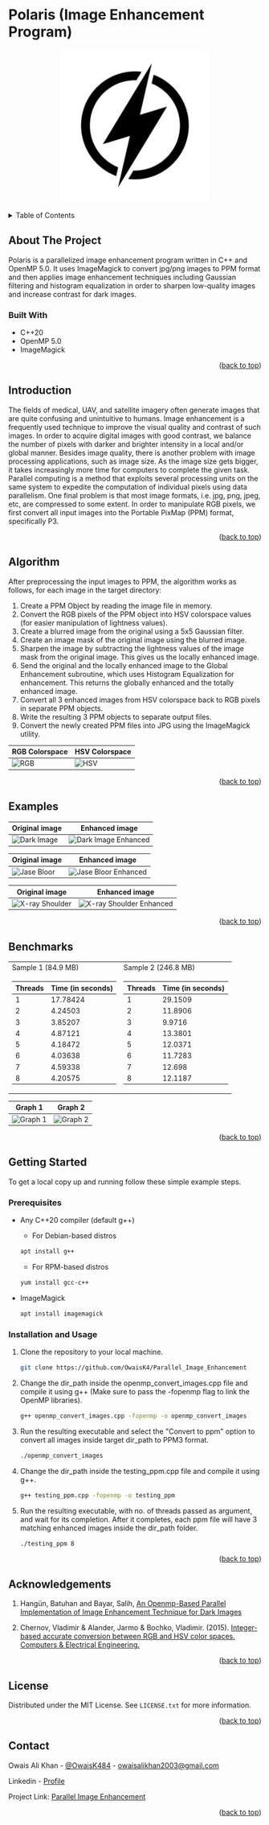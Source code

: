 <a name="readme-top"></a>

# Polaris (Image Enhancement Program)
<!-- PROJECT LOGO -->
<!-- <br /> -->
<div align="center">
<!-- ![Convolutional layer](sample/qiskit.png) -->
<img src="Sample/logo.jpg" alt="Logo" width="300" height="300">
</div>
<br />


<!-- TABLE OF CONTENTS -->
<details>
  <summary>Table of Contents</summary>
  <ol>
    <li>
      <a href="#about-the-project">About The Project</a>
      <ul>
        <li><a href="#built-with">Built With</a></li>
      </ul>
    </li>
    <li><a href="#introduction">Introduction</a></li>
    <li><a href="#algorithm">Algorithm</a></li>
    <li><a href="#examples">Examples</a></li>
    <li><a href="#benchmarks">Benchmarks</a></li>
    <li>
      <a href="#getting-started">Getting Started</a>
      <ul>
        <li><a href="#prerequisites">Prerequisites</a></li>
        <li><a href="#installation and usage">Installation</a></li>
      </ul>
    </li>
    <li><a href="#acknowledgements">Acknowledgements</a></li>
    <li><a href="#license">License</a></li>
    <li><a href="#contact">Contact</a></li>
  </ol>
</details>



<!-- ABOUT THE PROJECT -->
## About The Project

Polaris is a parallelized image enhancement program written in C++ and OpenMP 5.0. It uses ImageMagick to convert jpg/png images to PPM format and then applies image enhancement techniques including Gaussian filtering and histogram equalization in order to sharpen low-quality images and increase contrast for dark images.

### Built With
<!-- <br> -->

* C++20
* OpenMP 5.0
* ImageMagick

<p align="right">(<a href="#readme-top">back to top</a>)</p>

## Introduction

The fields of medical, UAV, and satellite imagery often generate images that are quite confusing and unintuitive to humans. Image enhancement is a frequently used technique to improve the visual quality and contrast of such images. In order to acquire digital images with good contrast, we balance the number of pixels with darker and brighter intensity in a local and/or global manner. Besides image quality, there is another problem with image processing applications, such as image size. As the image size gets bigger, it takes increasingly more time for computers to complete the given task. Parallel computing is a method that exploits several processing units on the same system to expedite the computation of individual pixels using data parallelism. One final problem is that most image formats, i.e. jpg, png, jpeg, etc, are compressed to some extent. In order to manipulate RGB pixels, we first convert all input images into the Portable PixMap (PPM) format, specifically P3.

<p align="right">(<a href="#readme-top">back to top</a>)</p>

## Algorithm

After preprocessing the input images to PPM, the algorithm works as follows, for each image in the target directory:

1. Create a PPM Object by reading the image file in memory.
2. Convert the RGB pixels of the PPM object into HSV colorspace values (for easier manipulation of lightness values).
3. Create a blurred image from the original using a 5x5 Gaussian filter.
4. Create an image mask of the original image using the blurred image.
5. Sharpen the image by subtracting the lightness values of the image mask from the original image. This gives us the locally enhanced image.
6. Send the original and the locally enhanced image to the Global Enhancement subroutine, which uses Histogram Equalization for enhancement. This returns the globally enhanced and the totally enhanced image.
7. Convert all 3 enhanced images from HSV colorspace back to RGB pixels in separate PPM objects.
8. Write the resulting 3 PPM objects to separate output files.
9. Convert the newly created PPM files into JPG using the ImageMagick utility.

| RGB Colorspace | HSV Colorspace |
| ------- | ------- |
| ![RGB](Sample/rgb_geometric.png 'Sample size: 84.9 MB') | ![HSV](Sample/hsv_geometric.png 'Sample size: 276.8 MB') |

<p align="right">(<a href="#readme-top">back to top</a>)</p>

## Examples

| Original image | Enhanced image |
| ---------------------- | ---------------------- |
| ![Dark Image](Sample/dark_image.jpg) | ![Dark Image Enhanced](Sample/dark_image_enhanced_total.jpg) |

| Original image | Enhanced image |
| ---------------------- | ---------------------- |
| ![Jase Bloor](Sample/jase-bloor.jpg) | ![Jase Bloor Enhanced](Sample/jase-bloor_enhanced_total.jpg) |

| Original image | Enhanced image |
| ---------------------- | ---------------------- |
| ![X-ray Shoulder](Sample/x_ray_shoulder.jpg) | ![X-ray Shoulder Enhanced](Sample/x_ray_shoulder_enhanced_global.jpg) |

<p align="right">(<a href="#readme-top">back to top</a>)</p>

## Benchmarks

<!-- | Sample 1 | Sample 2 | -->
<table>
<tr>
<td>
Sample 1 (84.9 MB)
</td>
<td>
Sample 2 (246.8 MB)
</td>
</tr>
<tr>
<td>

| Threads | Time (in seconds) |
| ------- | ------- |
| 1 | 17.78424 |
| 2 | 4.24503 |
| 3 | 3.85207 |
| 4 | 4.87121 |
| 5 | 4.18472 |
| 6 | 4.03638 |
| 7 | 4.59338 |
| 8 | 4.20575 |

</td>
<td>

| Threads | Time (in seconds) |
| ------- | ------- |
| 1 | 29.1509 |
| 2 | 11.8906 |
| 3 | 9.9716 |
| 4 | 13.3801 |
| 5 | 12.0371 |
| 6 | 11.7283 |
| 7 | 12.698 |
| 8 | 12.1187 |

</td>
</tr>
</table>

| Graph 1 | Graph 2 |
| ------- | ------- |
| ![Graph 1](Sample/graph_1.png 'Sample size: 84.9 MB') | ![Graph 2](Sample/graph_2.png 'Sample size: 276.8 MB') |

<p align="right">(<a href="#readme-top">back to top</a>)</p>

<!-- GETTING STARTED -->
## Getting Started
To get a local copy up and running follow these simple example steps.

### Prerequisites


* Any C++20 compiler (default g++)

  * For Debian-based distros
  ```sh
  apt install g++
  ```
  * For RPM-based distros
  ```sh
  yum install gcc-c++
  ```
* ImageMagick
  ```sh
  apt install imagemagick
  ```

### Installation and Usage

1. Clone the repository to your local machine.
   ```sh
   git clone https://github.com/OwaisK4/Parallel_Image_Enhancement
   ```
2. Change the dir_path inside the openmp_convert_images.cpp file and compile it using g++ (Make sure to pass the -fopenmp flag to link the OpenMP libraries).
   ```sh
   g++ openmp_convert_images.cpp -fopenmp -o openmp_convert_images
   ```
3. Run the resulting executable and select the "Convert to ppm" option to convert all images inside target dir_path to PPM3 format.
   ```sh
   ./openmp_convert_images
   ```

4. Change the dir_path inside the testing_ppm.cpp file and compile it using g++.
   ```sh
   g++ testing_ppm.cpp -fopenmp -o testing_ppm
   ```
5. Run the resulting executable, with no. of threads passed as argument, and wait for its completion. After it completes, each ppm file will have 3 matching enhanced images inside the dir_path folder.
   ```sh
   ./testing_ppm 8
   ```

<p align="right">(<a href="#readme-top">back to top</a>)</p>

## Acknowledgements

1. Hangün, Batuhan and Bayar, Salih, [An Openmp-Based Parallel Implementation of Image Enhancement Technique for Dark Images](https://dx.doi.org/10.2139/ssrn.4493946)

2. Chernov, Vladimir & Alander, Jarmo & Bochko, Vladimir. (2015). [Integer-based accurate conversion between RGB and HSV color spaces. Computers & Electrical Engineering.](https://doi.org/10.1016/j.compeleceng.2015.08.005)

<p align="right">(<a href="#readme-top">back to top</a>)</p>

<!-- LICENSE -->
## License

Distributed under the MIT License. See `LICENSE.txt` for more information.

<p align="right">(<a href="#readme-top">back to top</a>)</p>



<!-- CONTACT -->
## Contact

Owais Ali Khan - [@OwaisK484](https://twitter.com/OwaisK484) - owaisalikhan2003@gmail.com

Linkedin - [Profile](https://www.linkedin.com/in/owais-ali-khan-04933b238)

Project Link: [Parallel Image Enhancement](https://github.com/OwaisK4/Parallel_Image_Enhancement)

<p align="right">(<a href="#readme-top">back to top</a>)</p>
